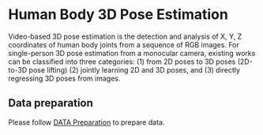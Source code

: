 # Human Body 3D Pose Estimation

Video-based 3D pose estimation is the detection and analysis of X, Y, Z coordinates of human body joints from a sequence of RGB images.
For single-person 3D pose estimation from a monocular camera, existing works can be classified into three categories:
(1) from 2D poses to 3D poses (2D-to-3D pose lifting)
(2) jointly learning 2D and 3D poses, and
(3) directly regressing 3D poses from images.

## Data preparation

Please follow [DATA Preparation](/docs/en/dataset_zoo/3d_body_keypoint.md) to prepare data.
